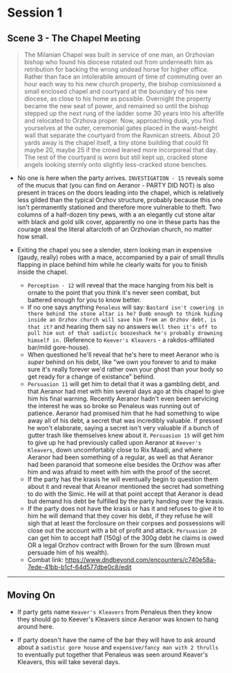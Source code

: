 # Session 1
## Scene 3 - The Chapel Meeting

> The Milanian Chapel was built in service of one man, an Orzhovian bishop who found his diocese rotated out from underneath him as retribution for backing the wrong undead horse for higher office. Rather than face an intolerabile amount of time of commuting over an hour each way to his new church property, the bishop comissioned a small enclosed chapel and courtyard at the boundary of his new diocese, as close to his home as possible. Overnight the property became the new seat of power, and remained so until the bishop stepped up the next rung of the ladder some 30 years into his afterlife and relocated to Orzhova proper. Now, approaching dusk, you find yourselves at the outer, ceremonial gates placed in the waist-height wall that separate the courtyard from the Ravnican streets. About 20 yards away is the chapel itself, a tiny stone building that could fit maybe 20, maybe 25 if the crowd leaned more incorporeal that day. The rest of the courtyard is worn but still kept up, cracked stone angels looking sternly onto slightly less-cracked stone benches.

* No one is here when the party arrives. `INVESTIGATION - 15` reveals some of the mucus that (you can find on Aeranor - PARTY DID NOT) is also present in traces on the doors leading into the chapel, which is relatively less gilded than the typical Orzhov structure, probably because this one isn't permanently stationed and therefore more vulnerable to theft. Two columns of a half-dozen tiny pews, with a an elegantly cut stone altar with black and gold silk cover, apparently no one in these parts has the courage steal the literal altarcloth of an Orzhovian church, no matter how small.

* Exiting the chapel you see a slender, stern looking man in expensive (gaudy, really) robes with a mace, accompanied by a pair of small thrulls flapping in place behind him while he clearly waits for you to finish inside the chapel. 
    * `Perception - 12` will reveal that the mace hanging from his belt is ornate to the point that you think it's never seen combat, but battered enough for you to know better.
    * If no one says anything `Penaleus` will say: `Bastard isn't cowering in there behind the stone altar is he? Dumb enough to think hiding inside an Orzhov church will save him from an Orzhov debt, is that it?` and hearing them say no answers `Well then it's off to pull him out of that sadistic boozeshack he's probably drowning himself in.` (Reference to `Keever's Kleavers` - a rakdos-affiliated bar/mild gore-house).
    * When questioned he'll reveal that he's here to meet Aeranor who is *super* behind on his debt, like "we own you forever to and to make sure it's really forever we'd rather own your ghost than your body so get ready for a change of existance" behind.
    * `Persuasion 11` will get him to detail that it was a gambling debt, and that Aeranor had met with him several days ago at this chapel to give him his final warning. Recently Aeranor hadn't even been servicing the interest he was so broke so Penaleus was running out of patience. Aeranor had promised him that he had something to wipe away all of his debt, a secret that was incredibly valuable. If pressed he won't elaborate, saying a secret isn't very valuable if a bunch of gutter trash like themselves knew about it. `Persuasion 15` will get him to give up he had previously called upon Aeranor at `Keever's Kleavers`, down uncomfortably close to Rix Maadi, and where Aeranor had been something of a regular, as well as that Aeranor had been paranoid that someone else besides the Orzhov was after him and was afraid to meet with him with the proof of the secret.
    * If the party has the krasis he will eventually begin to question them about it and reveal that Areanor mentioned the secret had something to do with the Simic. He will at that point accept that Aeranor is dead but demand his debt be fulfilled by the party handing over the krasis.
    * If the party does not have the krasis or has it and refuses to give it to him he will demand that they cover his debt, if they refuse he will sigh that at least the forclosure on their corpses and possessions will close out the account with a bit of profit and attack. `Persuasion 20` can get him to accept half (150g) of the 300g debt he claims is owed OR a legal Orzhov contract with Brown for the sum (Brown must persuade him of his wealth).
    * Combat link: https://www.dndbeyond.com/encounters/c740e58a-7ede-41bb-b1cf-64d577dbe0c8/edit

---

## Moving On

* If party gets name `Keaver's Kleavers` from Penaleus then they know they should go to Keever's Kleavers since Aeranor was known to hang around here.

* If party doesn't have the name of the bar they will have to ask around about a `sadistic gore house` and `expensive/fancy man with 2 thrulls` to eventually put together that Penaleus was seen around Keaver's Kleavers, this will take several days.
